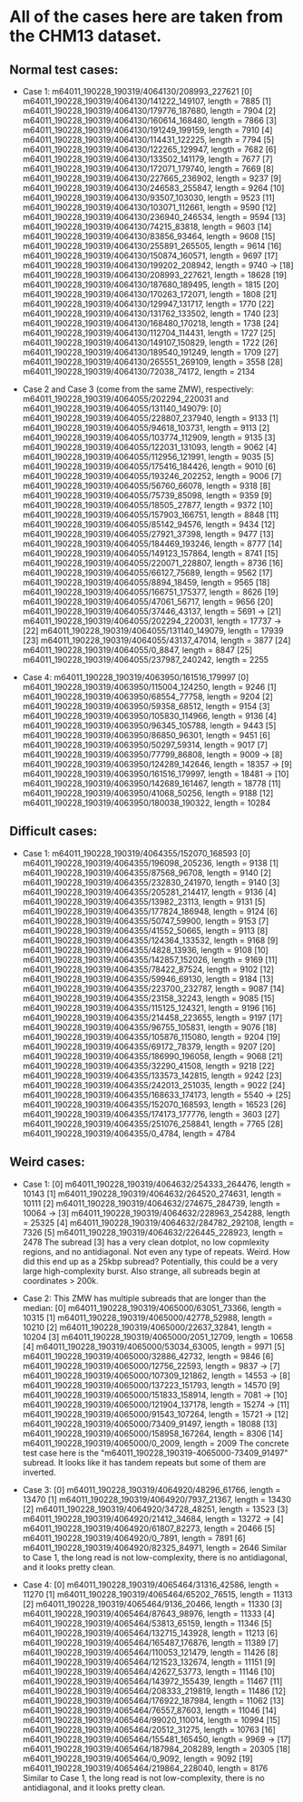 # All of the cases here are taken from the CHM13 dataset.

## Normal test cases:
- Case 1: m64011_190228_190319/4064130/208993_227621
    [0] m64011_190228_190319/4064130/141222_149107, length = 7885
    [1] m64011_190228_190319/4064130/179776_187680, length = 7904
    [2] m64011_190228_190319/4064130/160614_168480, length = 7866
    [3] m64011_190228_190319/4064130/191249_199159, length = 7910
    [4] m64011_190228_190319/4064130/114431_122225, length = 7794
    [5] m64011_190228_190319/4064130/122265_129947, length = 7682
    [6] m64011_190228_190319/4064130/133502_141179, length = 7677
    [7] m64011_190228_190319/4064130/172071_179740, length = 7669
    [8] m64011_190228_190319/4064130/227665_236902, length = 9237
    [9] m64011_190228_190319/4064130/246583_255847, length = 9264
    [10] m64011_190228_190319/4064130/93507_103030, length = 9523
    [11] m64011_190228_190319/4064130/103071_112661, length = 9590
    [12] m64011_190228_190319/4064130/236940_246534, length = 9594
    [13] m64011_190228_190319/4064130/74215_83818, length = 9603
    [14] m64011_190228_190319/4064130/83856_93464, length = 9608
    [15] m64011_190228_190319/4064130/255891_265505, length = 9614
    [16] m64011_190228_190319/4064130/150874_160571, length = 9697
    [17] m64011_190228_190319/4064130/199202_208942, length = 9740
    -> [18] m64011_190228_190319/4064130/208993_227621, length = 18628
    [19] m64011_190228_190319/4064130/187680_189495, length = 1815
    [20] m64011_190228_190319/4064130/170263_172071, length = 1808
    [21] m64011_190228_190319/4064130/129947_131717, length = 1770
    [22] m64011_190228_190319/4064130/131762_133502, length = 1740
    [23] m64011_190228_190319/4064130/168480_170218, length = 1738
    [24] m64011_190228_190319/4064130/112704_114431, length = 1727
    [25] m64011_190228_190319/4064130/149107_150829, length = 1722
    [26] m64011_190228_190319/4064130/189540_191249, length = 1709
    [27] m64011_190228_190319/4064130/265551_269109, length = 3558
    [28] m64011_190228_190319/4064130/72038_74172, length = 2134

- Case 2 and Case 3 (come from the same ZMW), respectively: m64011_190228_190319/4064055/202294_220031 and m64011_190228_190319/4064055/131140_149079:
    [0] m64011_190228_190319/4064055/228807_237940, length = 9133
    [1] m64011_190228_190319/4064055/94618_103731, length = 9113
    [2] m64011_190228_190319/4064055/103774_112909, length = 9135
    [3] m64011_190228_190319/4064055/122031_131093, length = 9062
    [4] m64011_190228_190319/4064055/112956_121991, length = 9035
    [5] m64011_190228_190319/4064055/175416_184426, length = 9010
    [6] m64011_190228_190319/4064055/193246_202252, length = 9006
    [7] m64011_190228_190319/4064055/56760_66078, length = 9318
    [8] m64011_190228_190319/4064055/75739_85098, length = 9359
    [9] m64011_190228_190319/4064055/18505_27877, length = 9372
    [10] m64011_190228_190319/4064055/157903_166751, length = 8848
    [11] m64011_190228_190319/4064055/85142_94576, length = 9434
    [12] m64011_190228_190319/4064055/27921_37398, length = 9477
    [13] m64011_190228_190319/4064055/184469_193246, length = 8777
    [14] m64011_190228_190319/4064055/149123_157864, length = 8741
    [15] m64011_190228_190319/4064055/220071_228807, length = 8736
    [16] m64011_190228_190319/4064055/66127_75689, length = 9562
    [17] m64011_190228_190319/4064055/8894_18459, length = 9565
    [18] m64011_190228_190319/4064055/166751_175377, length = 8626
    [19] m64011_190228_190319/4064055/47061_56717, length = 9656
    [20] m64011_190228_190319/4064055/37446_43137, length = 5691
    -> [21] m64011_190228_190319/4064055/202294_220031, length = 17737
    -> [22] m64011_190228_190319/4064055/131140_149079, length = 17939
    [23] m64011_190228_190319/4064055/43137_47014, length = 3877
    [24] m64011_190228_190319/4064055/0_8847, length = 8847
    [25] m64011_190228_190319/4064055/237987_240242, length = 2255
 
- Case 4: m64011_190228_190319/4063950/161516_179997
    [0] m64011_190228_190319/4063950/115004_124250, length = 9246
    [1] m64011_190228_190319/4063950/68554_77758, length = 9204
    [2] m64011_190228_190319/4063950/59358_68512, length = 9154
    [3] m64011_190228_190319/4063950/105830_114966, length = 9136
    [4] m64011_190228_190319/4063950/96345_105788, length = 9443
    [5] m64011_190228_190319/4063950/86850_96301, length = 9451
    [6] m64011_190228_190319/4063950/50297_59314, length = 9017
    [7] m64011_190228_190319/4063950/77799_86808, length = 9009
    -> [8] m64011_190228_190319/4063950/124289_142646, length = 18357
    -> [9] m64011_190228_190319/4063950/161516_179997, length = 18481
    -> [10] m64011_190228_190319/4063950/142689_161467, length = 18778
    [11] m64011_190228_190319/4063950/41068_50256, length = 9188
    [12] m64011_190228_190319/4063950/180038_190322, length = 10284

## Difficult cases:
- Case 1: m64011_190228_190319/4064355/152070_168593
    [0] m64011_190228_190319/4064355/196098_205236, length = 9138
    [1] m64011_190228_190319/4064355/87568_96708, length = 9140
    [2] m64011_190228_190319/4064355/232830_241970, length = 9140
    [3] m64011_190228_190319/4064355/205281_214417, length = 9136
    [4] m64011_190228_190319/4064355/13982_23113, length = 9131
    [5] m64011_190228_190319/4064355/177824_186948, length = 9124
    [6] m64011_190228_190319/4064355/50747_59900, length = 9153
    [7] m64011_190228_190319/4064355/41552_50665, length = 9113
    [8] m64011_190228_190319/4064355/124364_133532, length = 9168
    [9] m64011_190228_190319/4064355/4828_13936, length = 9108
    [10] m64011_190228_190319/4064355/142857_152026, length = 9169
    [11] m64011_190228_190319/4064355/78422_87524, length = 9102
    [12] m64011_190228_190319/4064355/59946_69130, length = 9184
    [13] m64011_190228_190319/4064355/223700_232787, length = 9087
    [14] m64011_190228_190319/4064355/23158_32243, length = 9085
    [15] m64011_190228_190319/4064355/115125_124321, length = 9196
    [16] m64011_190228_190319/4064355/214458_223655, length = 9197
    [17] m64011_190228_190319/4064355/96755_105831, length = 9076
    [18] m64011_190228_190319/4064355/105876_115080, length = 9204
    [19] m64011_190228_190319/4064355/69172_78379, length = 9207
    [20] m64011_190228_190319/4064355/186990_196058, length = 9068
    [21] m64011_190228_190319/4064355/32290_41508, length = 9218
    [22] m64011_190228_190319/4064355/133573_142815, length = 9242
    [23] m64011_190228_190319/4064355/242013_251035, length = 9022
    [24] m64011_190228_190319/4064355/168633_174173, length = 5540
    -> [25] m64011_190228_190319/4064355/152070_168593, length = 16523
    [26] m64011_190228_190319/4064355/174173_177776, length = 3603
    [27] m64011_190228_190319/4064355/251076_258841, length = 7765
    [28] m64011_190228_190319/4064355/0_4784, length = 4784

## Weird cases:
- Case 1:
    [0] m64011_190228_190319/4064632/254333_264476, length = 10143
    [1] m64011_190228_190319/4064632/264520_274631, length = 10111
    [2] m64011_190228_190319/4064632/274675_284739, length = 10064
    -> [3] m64011_190228_190319/4064632/228963_254288, length = 25325
    [4] m64011_190228_190319/4064632/284782_292108, length = 7326
    [5] m64011_190228_190319/4064632/226445_228923, length = 2478
The subread [3] has a very clean dotplot, no low copmlexity regions, and no antidiagonal. Not even any type of repeats. Weird. How did this end up as a 25kbp subread?
Potentially, this could be a very large high-complexity burst.
Also strange, all subreads begin at coordinates > 200k.

- Case 2:
This ZMW has multiple subreads that are longer than the median:
    [0] m64011_190228_190319/4065000/63051_73366, length = 10315
    [1] m64011_190228_190319/4065000/42778_52988, length = 10210
    [2] m64011_190228_190319/4065000/22637_32841, length = 10204
    [3] m64011_190228_190319/4065000/2051_12709, length = 10658
    [4] m64011_190228_190319/4065000/53034_63005, length = 9971
    [5] m64011_190228_190319/4065000/32886_42732, length = 9846
    [6] m64011_190228_190319/4065000/12756_22593, length = 9837
    -> [7] m64011_190228_190319/4065000/107309_121862, length = 14553
    -> [8] m64011_190228_190319/4065000/137223_151793, length = 14570
    [9] m64011_190228_190319/4065000/151833_158914, length = 7081
    -> [10] m64011_190228_190319/4065000/121904_137178, length = 15274
    -> [11] m64011_190228_190319/4065000/91543_107264, length = 15721
    -> [12] m64011_190228_190319/4065000/73409_91497, length = 18088
    [13] m64011_190228_190319/4065000/158958_167264, length = 8306
    [14] m64011_190228_190319/4065000/0_2009, length = 2009
The concrete test case here is the "m64011_190228_190319-4065000-73409_91497" subread.
It looks like it has tandem repeats but some of them are inverted.

- Case 3:
    [0] m64011_190228_190319/4064920/48296_61766, length = 13470
    [1] m64011_190228_190319/4064920/7937_21367, length = 13430
    [2] m64011_190228_190319/4064920/34728_48251, length = 13523
    [3] m64011_190228_190319/4064920/21412_34684, length = 13272
    -> [4] m64011_190228_190319/4064920/61807_82273, length = 20466
    [5] m64011_190228_190319/4064920/0_7891, length = 7891
    [6] m64011_190228_190319/4064920/82325_84971, length = 2646
Similar to Case 1, the long read is not low-complexity, there is no antidiagonal, and it looks pretty clean.

- Case 4:
    [0] m64011_190228_190319/4065464/31316_42586, length = 11270
    [1] m64011_190228_190319/4065464/65202_76515, length = 11313
    [2] m64011_190228_190319/4065464/9136_20466, length = 11330
    [3] m64011_190228_190319/4065464/87643_98976, length = 11333
    [4] m64011_190228_190319/4065464/53813_65159, length = 11346
    [5] m64011_190228_190319/4065464/132715_143928, length = 11213
    [6] m64011_190228_190319/4065464/165487_176876, length = 11389
    [7] m64011_190228_190319/4065464/110053_121479, length = 11426
    [8] m64011_190228_190319/4065464/121523_132674, length = 11151
    [9] m64011_190228_190319/4065464/42627_53773, length = 11146
    [10] m64011_190228_190319/4065464/143972_155439, length = 11467
    [11] m64011_190228_190319/4065464/208333_219819, length = 11486
    [12] m64011_190228_190319/4065464/176922_187984, length = 11062
    [13] m64011_190228_190319/4065464/76557_87603, length = 11046
    [14] m64011_190228_190319/4065464/99020_110014, length = 10994
    [15] m64011_190228_190319/4065464/20512_31275, length = 10763
    [16] m64011_190228_190319/4065464/155481_165450, length = 9969
    -> [17] m64011_190228_190319/4065464/187984_208289, length = 20305
    [18] m64011_190228_190319/4065464/0_9092, length = 9092
    [19] m64011_190228_190319/4065464/219864_228040, length = 8176
Similar to Case 1, the long read is not low-complexity, there is no antidiagonal, and it looks pretty clean.
